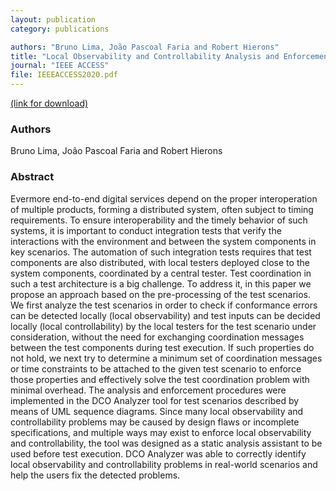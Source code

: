 ```yaml
---
layout: publication
category: publications

authors: "Bruno Lima, João Pascoal Faria and Robert Hierons"
title: "Local Observability and Controllability Analysis and Enforcement in Distributed Testing with Time Constraints"
journal: "IEEE ACCESS"
file: IEEEACCESS2020.pdf
---
```


<a href="https://ieeexplore.ieee.org/document/9186641"><i class="icon-pdf"></i> (link for download)</a>

### Authors

Bruno Lima, João Pascoal Faria and Robert Hierons

### Abstract

Evermore end-to-end digital services depend on the proper interoperation of multiple products, forming a distributed system, often subject to timing requirements. To ensure interoperability and the timely behavior of such systems, it is important to conduct integration tests that verify the interactions with the environment and between the system components in key scenarios. The automation of such integration tests requires that test components are also distributed, with local testers deployed close to the system components, coordinated by a central tester. Test coordination in such a test architecture is a big challenge. To address it, in this paper we propose an approach based on the pre-processing of the test scenarios. We first analyze the test scenarios in order to check if conformance errors can be detected locally (local observability) and test inputs can be decided locally (local controllability) by the local testers for the test scenario under consideration, without the need for exchanging coordination messages between the test components during test execution. If such properties do not hold, we next try to determine a minimum set of coordination messages or time constraints to be attached to the given test scenario to enforce those properties and effectively solve the test coordination problem with minimal overhead. The analysis and enforcement procedures were implemented in the DCO Analyzer tool for test scenarios described by means of UML sequence diagrams. Since many local observability and controllability problems may be caused by design flaws or incomplete specifications, and multiple ways may exist to enforce local observability and controllability, the tool was designed as a static analysis assistant to be used before test execution. DCO Analyzer was able to correctly identify local observability and controllability problems in real-world scenarios and help the users fix the detected problems.

